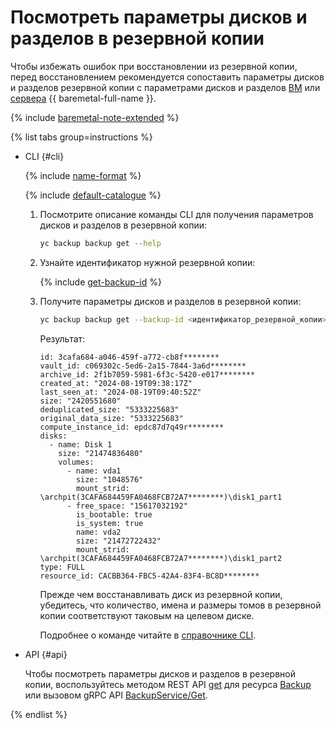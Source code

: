 # Посмотреть параметры дисков и разделов в резервной копии

Чтобы избежать ошибок при восстановлении из резервной копии, перед восстановлением рекомендуется сопоставить параметры дисков и разделов резервной копии с параметрами дисков и разделов [ВМ](../../../compute/concepts/vm.md) или [сервера](../../../baremetal/concepts/servers.md) {{ baremetal-full-name }}.

{% include [baremetal-note-extended](../../../_includes/backup/baremetal-note-extended.md) %}

{% list tabs group=instructions %}

- CLI {#cli}

  {% include [name-format](../../../_includes/cli-install.md) %}

  {% include [default-catalogue](../../../_includes/default-catalogue.md) %}

  1. Посмотрите описание команды CLI для получения параметров дисков и разделов в резервной копии:

      ```bash
      yc backup backup get --help
      ```

  1. Узнайте идентификатор нужной резервной копии:

      {% include [get-backup-id](../../../_includes/backup/operations/get-backup-id.md) %}

  1. Получите параметры дисков и разделов в резервной копии:

      ```bash
      yc backup backup get --backup-id <идентификатор_резервной_копии>
      ```

      Результат:

      ```text
      id: 3cafa684-a046-459f-a772-cb8f********
      vault_id: c069302c-5ed6-2a15-7844-3a6d********
      archive_id: 2f1b7059-5981-6f3c-5420-e017********
      created_at: "2024-08-19T09:38:17Z"
      last_seen_at: "2024-08-19T09:40:52Z"
      size: "2420551680"
      deduplicated_size: "5333225683"
      original_data_size: "5333225683"
      compute_instance_id: epdc87d7q49r********
      disks:
        - name: Disk 1
          size: "21474836480"
          volumes:
            - name: vda1
              size: "1048576"
              mount_strid: \archpit(3CAFA684459FA0468FCB72A7********)\disk1_part1
            - free_space: "15617032192"
              is_bootable: true
              is_system: true
              name: vda2
              size: "21472722432"
              mount_strid: \archpit(3CAFA684459FA0468FCB72A7********)\disk1_part2
      type: FULL
      resource_id: CACBB364-FBC5-42A4-83F4-BC8D********
      ```

      Прежде чем восстанавливать диск из резервной копии, убедитесь, что количество, имена и размеры томов в резервной копии соответствуют таковым на целевом диске.

      Подробнее о команде читайте в [справочнике CLI](../../../cli/cli-ref/backup/cli-ref/backup/get.md).

- API {#api}

  Чтобы посмотреть параметры дисков и разделов в резервной копии, воспользуйтесь методом REST API [get](../../backup/api-ref/Backup/get.md) для ресурса [Backup](../../backup/api-ref/Backup/index.md) или вызовом gRPC API [BackupService/Get](../../backup/api-ref/grpc/Backup/get.md).

{% endlist %}